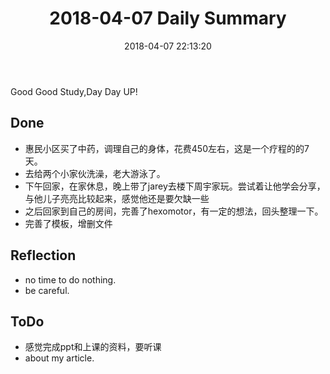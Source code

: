 ﻿---
title: 2018-04-07 Daily Summary
tags:
  - diary
  - HexoMotor
categories:
  - daybreak
date: 2018-04-07 22:13:20
urlname: index2
---

Good Good Study,Day Day UP!

## Done
- 惠民小区买了中药，调理自己的身体，花费450左右，这是一个疗程的的7天。
- 去给两个小家伙洗澡，老大游泳了。
- 下午回家，在家休息，晚上带了jarey去楼下周宇家玩。尝试着让他学会分享，与他儿子亮亮比较起来，感觉他还是要欠缺一些
- 之后回家到自己的房间，完善了hexomotor，有一定的想法，回头整理一下。
- 完善了模板，增删文件
<!-- more -->
## Reflection
- no time to do nothing.
- be careful.

## ToDo
- 感觉完成ppt和上课的资料，要听课
- about my article.



